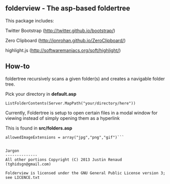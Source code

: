 folderview - The asp-based foldertree
--------------
This package includes:

Twitter Bootstrap (http://twitter.github.io/bootstrap/)

Zero Clipboard (http://jonrohan.github.io/ZeroClipboard/)

highlight.js (http://softwaremaniacs.org/soft/highlight/)

How-to
--------------
foldertree recursively scans a given folder(s) and creates a navigable folder tree.

Pick your directory in **default.asp**

  ```ListFolderContents(Server.MapPath("your/directory/here"))```

Currently, Foldertree is setup to open certain files in a modal window for viewing instead of simply opening them as a hyperlink

This is found in **src/folders.asp**

  ```allowedTextExtensions = array("txt","js","css","xml")
  allowedImageExtensions = array("jpg","png","gif")```
  

Jargon
--------------
All other portions Copyright (C) 2013 Justin Renaud (tghidsgn@gmail.com)

Folderview is licensed under the GNU General Public License version 3; see LICENCE.txt
